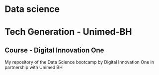 # Data science
# Tech Generation - Unimed-BH 

## Course - Digital Innovation One 

My repository of the Data Science bootcamp by Digital Innovation One in partnership with Unimed BH
